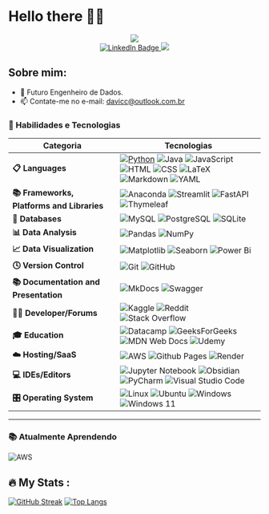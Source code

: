 # Hello there 🖖🏻

<div id="header" align="center">
  <img src="https://media.giphy.com/media/v1.Y2lkPTc5MGI3NjExN3IwM3RhdWRsbXNwN2UxeXk1dDFxeDMwaWl1aWhwbHA3ZW5mb3VkYSZlcD12MV9pbnRlcm5hbF9naWZfYnlfaWQmY3Q9Zw/SvckSy7fFviqrq8ClF/giphy.gif"/>
  <div id="badges">
    <a href="https://www.linkedin.com/in/davi-maciel-cavalcante-backend-java/">
      <img src="https://img.shields.io/badge/Linkedin-%230A66C2" alt="LinkedIn Badge"/>
    </a>
    <img src="https://komarev.com/ghpvc/?username=your-github-DaviMacielCavalcante&style=flat-square&color=blue"/>
  </div>
</div>

## Sobre mim:
- 🔭 Futuro Engenheiro de Dados.
- 📫 Contate-me no e-mail: davicc@outlook.com.br
  
### 🌟 Habilidades e Tecnologias


| Categoria                        | Tecnologias                                                                                                                                                                                |
|-----------------------------------|---------------------------------------------------------------------------------------------------------------------------------------------------------------------------------------------|
| **📋 Languages**     | [![Python](https://img.shields.io/badge/Python-14354C?style=for-the-badge&logo=python&logoColor=white)](https://www.python.org/) ![Java](https://img.shields.io/badge/java-%23ED8B00.svg?style=for-the-badge&logo=openjdk&logoColor=white)  ![JavaScript](https://img.shields.io/badge/javascript-%23323330.svg?style=for-the-badge&logo=javascript&logoColor=%23F7DF1E) ![HTML](https://img.shields.io/badge/-HTML-E34F26?logo=html5&logoColor=white&style=for-the-badge)  ![CSS](https://img.shields.io/badge/-CSS-1572B6?logo=css3&logoColor=white&style=for-the-badge)  ![LaTeX](https://img.shields.io/badge/latex-%23008080.svg?style=for-the-badge&logo=latex&logoColor=white) ![Markdown](https://img.shields.io/badge/markdown-%23000000.svg?style=for-the-badge&logo=markdown&logoColor=white) ![YAML](https://img.shields.io/badge/yaml-%23ffffff.svg?style=for-the-badge&logo=yaml&logoColor=151515) |
| **📚 Frameworks, Platforms and Libraries**   | ![Anaconda](https://img.shields.io/badge/Anaconda-%2344A833.svg?style=for-the-badge&logo=anaconda&logoColor=white) ![Streamlit](https://img.shields.io/badge/Streamlit-%23FE4B4B.svg?style=for-the-badge&logo=streamlit&logoColor=white) ![FastAPI](https://img.shields.io/badge/FastAPI-005571?style=for-the-badge&logo=fastapi) ![Thymeleaf](https://img.shields.io/badge/Thymeleaf-%23005C0F.svg?style=for-the-badge&logo=Thymeleaf&logoColor=white)|
| **💾 Databases** | ![MySQL](https://img.shields.io/badge/mysql-4479A1.svg?style=for-the-badge&logo=mysql&logoColor=white)  ![PostgreSQL](https://img.shields.io/badge/postgres-%23316192.svg?style=for-the-badge&logo=postgresql&logoColor=white)  ![SQLite](https://img.shields.io/badge/sqlite-%2307405e.svg?style=for-the-badge&logo=sqlite&logoColor=white)                                         |
| **📊 Data Analysis**        |   ![Pandas](https://img.shields.io/badge/pandas-%23150458.svg?style=for-the-badge&logo=pandas&logoColor=white)  ![NumPy](https://img.shields.io/badge/numpy-%23013243.svg?style=for-the-badge&logo=numpy&logoColor=white)  |
| **📈 Data Visualization** | ![Matplotlib](https://img.shields.io/badge/Matplotlib-%23ffffff.svg?style=for-the-badge&logo=Matplotlib&logoColor=black)  ![Seaborn](https://img.shields.io/badge/-Seaborn-3776AB?logo=seaborn&logoColor=white&style=for-the-badge)  ![Power Bi](https://img.shields.io/badge/power_bi-F2C811?style=for-the-badge&logo=powerbi&logoColor=black)                             |
| **🕓 Version Control** | ![Git](https://img.shields.io/badge/-Git-F05032?logo=git&logoColor=white&style=for-the-badge)  ![GitHub](https://img.shields.io/badge/-GitHub-181717?logo=github&logoColor=white&style=for-the-badge)                                               |
| **📚 Documentation and Presentation**   | ![MkDocs](https://img.shields.io/badge/MkDocs-000000.svg?style=for-the-badge&logo=mkdocs&logoColor=white)  ![Swagger](https://img.shields.io/badge/-Swagger-%23Clojure?style=for-the-badge&logo=swagger&logoColor=white)|
| **🧑‍💻 Developer/Forums**   | ![Kaggle](https://img.shields.io/badge/Kaggle-035a7d?style=for-the-badge&logo=kaggle&logoColor=white) ![Reddit](https://img.shields.io/badge/Reddit-%23FF4500.svg?style=for-the-badge&logo=Reddit&logoColor=white) ![Stack Overflow](https://img.shields.io/badge/-Stackoverflow-FE7A16?style=for-the-badge&logo=stack-overflow&logoColor=white) |
| **🎓 Education**   | ![Datacamp](https://img.shields.io/badge/Datacamp-05192D?style=for-the-badge&logo=datacamp&logoColor=03E860) ![GeeksForGeeks](https://img.shields.io/badge/GeeksforGeeks-gray?style=for-the-badge&logo=geeksforgeeks&logoColor=35914c) ![MDN Web Docs](https://img.shields.io/badge/MDN_Web_Docs-black?style=for-the-badge&logo=mdnwebdocs&logoColor=white) ![Udemy](https://img.shields.io/badge/Udemy-A435F0?style=for-the-badge&logo=Udemy&logoColor=white) |
| **☁️ Hosting/SaaS**   | ![AWS](https://img.shields.io/badge/AWS-%23FF9900.svg?style=for-the-badge&logo=amazon-aws&logoColor=white) ![Github Pages](https://img.shields.io/badge/github%20pages-121013?style=for-the-badge&logo=github&logoColor=white) ![Render](https://img.shields.io/badge/Render-%46E3B7.svg?style=for-the-badge&logo=render&logoColor=white) |
| **💻 IDEs/Editors**   | ![Jupyter Notebook](https://img.shields.io/badge/jupyter-%23FA0F00.svg?style=for-the-badge&logo=jupyter&logoColor=white) ![Obsidian](https://img.shields.io/badge/Obsidian-%23483699.svg?style=for-the-badge&logo=obsidian&logoColor=white) ![PyCharm](https://img.shields.io/badge/pycharm-143?style=for-the-badge&logo=pycharm&logoColor=black&color=black&labelColor=green) ![Visual Studio Code](https://img.shields.io/badge/Visual%20Studio%20Code-0078d7.svg?style=for-the-badge&logo=visual-studio-code&logoColor=white) |
| **🎛️ Operating System**   | ![Linux](https://img.shields.io/badge/Linux-FCC624?style=for-the-badge&logo=linux&logoColor=black) ![Ubuntu](https://img.shields.io/badge/Ubuntu-E95420?style=for-the-badge&logo=ubuntu&logoColor=white) ![Windows](https://img.shields.io/badge/Windows-0078D6?style=for-the-badge&logo=windows&logoColor=white) ![Windows 11](https://img.shields.io/badge/Windows%2011-%230079d5.svg?style=for-the-badge&logo=Windows%2011&logoColor=white) |

----
### 📚 Atualmente Aprendendo

![AWS](https://img.shields.io/badge/AWS-%23FF9900.svg?style=for-the-badge&logo=amazon-aws&logoColor=white) 

## :fire: My Stats :
[![GitHub Streak](http://github-readme-streak-stats.herokuapp.com?user=DaviMacielCavalcante&theme=dark&background=000000)](https://git.io/streak-stats)
[![Top Langs](https://github-readme-stats.vercel.app/api/top-langs/?username=DaviMacielCavalcante&layout=compact&theme=vision-friendly-dark)](https://github.com/anuraghazra/github-readme-stats)

